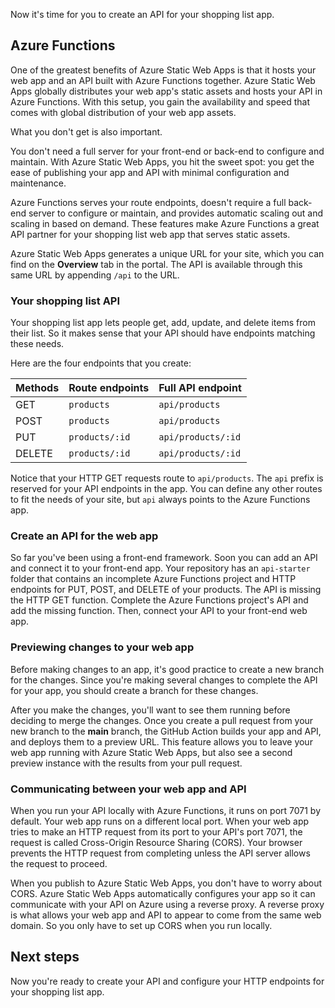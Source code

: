 Now it's time for you to create an API for your shopping list app.

## Azure Functions

One of the greatest benefits of Azure Static Web Apps is that it hosts your web app and an API built with Azure Functions together. Azure Static Web Apps globally distributes your web app's static assets and hosts your API in Azure Functions. With this setup, you gain the availability and speed that comes with global distribution of your web app assets.

What you don't get is also important.

You don't need a full server for your front-end or back-end to configure and maintain. With Azure Static Web Apps, you hit the sweet spot: you get the ease of publishing your app and API with minimal configuration and maintenance.

Azure Functions serves your route endpoints, doesn't require a full back-end server to configure or maintain, and provides automatic scaling out and scaling in based on demand. These features make Azure Functions a great API partner for your shopping list web app that serves static assets.

Azure Static Web Apps generates a unique URL for your site, which you can find on the **Overview** tab in the portal. The API is available through this same URL by appending `/api` to the URL.

### Your shopping list API

Your shopping list app lets people get, add, update, and delete items from their list. So it makes sense that your API should have endpoints matching these needs.

Here are the four endpoints that you create:

| Methods | Route endpoints | Full API endpoint  |
| ------- | --------------- | ------------------ |
| GET     | `products`      | `api/products`     |
| POST    | `products`      | `api/products`     |
| PUT     | `products/:id`  | `api/products/:id` |
| DELETE  | `products/:id`  | `api/products/:id` |

Notice that your HTTP GET requests route to `api/products`. The `api` prefix is reserved for your API endpoints in the app. You can define any other routes to fit the needs of your site, but `api` always points to the Azure Functions app.

### Create an API for the web app

So far you've been using a front-end framework. Soon you can add an API and connect it to your front-end app. Your repository has an `api-starter` folder that contains an incomplete Azure Functions project and HTTP endpoints for PUT, POST, and DELETE of your products.
The API is missing the HTTP GET function. Complete the Azure Functions project's API and add the missing function. Then, connect your API to your front-end web app.

### Previewing changes to your web app

Before making changes to an app, it's good practice to create a new branch for the changes. Since you're making several changes to complete the API for your app, you should create a branch for these changes.

After you make the changes, you'll want to see them running before deciding to merge the changes. Once you create a pull request from your new branch to the **main** branch, the GitHub Action builds your app and API, and deploys them to a preview URL. This feature allows you to leave your web app running with Azure Static Web Apps, but also see a second preview instance with the results from your pull request.

### Communicating between your web app and API

When you run your API locally with Azure Functions, it runs on port 7071 by default. Your web app runs on a different local port. When your web app tries to make an HTTP request from its port to your API's port 7071, the request is called Cross-Origin Resource Sharing (CORS). Your browser prevents the HTTP request from completing unless the API server allows the request to proceed.

When you publish to Azure Static Web Apps, you don't have to worry about CORS. Azure Static Web Apps automatically configures your app so it can communicate with your API on Azure using a reverse proxy. A reverse proxy is what allows your web app and API to appear to come from the same web domain. So you only have to set up CORS when you run locally.

## Next steps

Now you're ready to create your API and configure your HTTP endpoints for your shopping list app.
